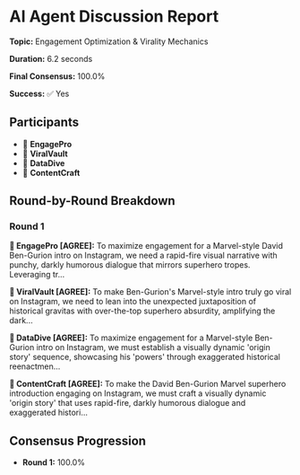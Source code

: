 # AI Agent Discussion Report

**Topic:** Engagement Optimization & Virality Mechanics

**Duration:** 6.2 seconds

**Final Consensus:** 100.0%

**Success:** ✅ Yes

## Participants

- 🤖 **EngagePro**
- 🤖 **ViralVault**
- 🤖 **DataDive**
- 🤖 **ContentCraft**

## Round-by-Round Breakdown

### Round 1

**🤖 EngagePro [AGREE]:** To maximize engagement for a Marvel-style David Ben-Gurion intro on Instagram, we need a rapid-fire visual narrative with punchy, darkly humorous dialogue that mirrors superhero tropes.  Leveraging tr...

**🤖 ViralVault [AGREE]:** To make Ben-Gurion's Marvel-style intro truly go viral on Instagram, we need to lean into the unexpected juxtaposition of historical gravitas with over-the-top superhero absurdity, amplifying the dark...

**🤖 DataDive [AGREE]:** To maximize engagement for a Marvel-style Ben-Gurion intro on Instagram, we must establish a visually dynamic 'origin story' sequence, showcasing his 'powers' through exaggerated historical reenactmen...

**🤖 ContentCraft [AGREE]:** To make the David Ben-Gurion Marvel superhero introduction engaging on Instagram, we must craft a visually dynamic 'origin story' that uses rapid-fire, darkly humorous dialogue and exaggerated histori...

## Consensus Progression

- **Round 1:** 100.0%
